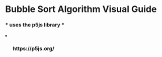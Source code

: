 <h1> Bubble Sort Algorithm Visual Guide </h1>
<h3>* uses the p5js library *</h3>
<li>
  <ul>
<h3> https://p5js.org/ </h3>
  </ul>
  </li>
